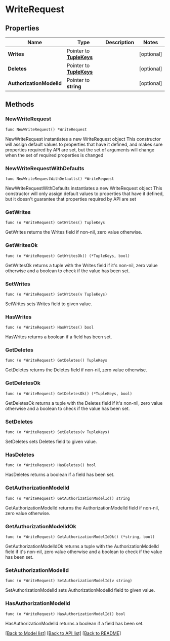 # WriteRequest

## Properties

Name | Type | Description | Notes
------------ | ------------- | ------------- | -------------
**Writes** | Pointer to [**TupleKeys**](TupleKeys.md) |  | [optional] 
**Deletes** | Pointer to [**TupleKeys**](TupleKeys.md) |  | [optional] 
**AuthorizationModelId** | Pointer to **string** |  | [optional] 

## Methods

### NewWriteRequest

`func NewWriteRequest() *WriteRequest`

NewWriteRequest instantiates a new WriteRequest object
This constructor will assign default values to properties that have it defined,
and makes sure properties required by API are set, but the set of arguments
will change when the set of required properties is changed

### NewWriteRequestWithDefaults

`func NewWriteRequestWithDefaults() *WriteRequest`

NewWriteRequestWithDefaults instantiates a new WriteRequest object
This constructor will only assign default values to properties that have it defined,
but it doesn't guarantee that properties required by API are set

### GetWrites

`func (o *WriteRequest) GetWrites() TupleKeys`

GetWrites returns the Writes field if non-nil, zero value otherwise.

### GetWritesOk

`func (o *WriteRequest) GetWritesOk() (*TupleKeys, bool)`

GetWritesOk returns a tuple with the Writes field if it's non-nil, zero value otherwise
and a boolean to check if the value has been set.

### SetWrites

`func (o *WriteRequest) SetWrites(v TupleKeys)`

SetWrites sets Writes field to given value.

### HasWrites

`func (o *WriteRequest) HasWrites() bool`

HasWrites returns a boolean if a field has been set.

### GetDeletes

`func (o *WriteRequest) GetDeletes() TupleKeys`

GetDeletes returns the Deletes field if non-nil, zero value otherwise.

### GetDeletesOk

`func (o *WriteRequest) GetDeletesOk() (*TupleKeys, bool)`

GetDeletesOk returns a tuple with the Deletes field if it's non-nil, zero value otherwise
and a boolean to check if the value has been set.

### SetDeletes

`func (o *WriteRequest) SetDeletes(v TupleKeys)`

SetDeletes sets Deletes field to given value.

### HasDeletes

`func (o *WriteRequest) HasDeletes() bool`

HasDeletes returns a boolean if a field has been set.

### GetAuthorizationModelId

`func (o *WriteRequest) GetAuthorizationModelId() string`

GetAuthorizationModelId returns the AuthorizationModelId field if non-nil, zero value otherwise.

### GetAuthorizationModelIdOk

`func (o *WriteRequest) GetAuthorizationModelIdOk() (*string, bool)`

GetAuthorizationModelIdOk returns a tuple with the AuthorizationModelId field if it's non-nil, zero value otherwise
and a boolean to check if the value has been set.

### SetAuthorizationModelId

`func (o *WriteRequest) SetAuthorizationModelId(v string)`

SetAuthorizationModelId sets AuthorizationModelId field to given value.

### HasAuthorizationModelId

`func (o *WriteRequest) HasAuthorizationModelId() bool`

HasAuthorizationModelId returns a boolean if a field has been set.


[[Back to Model list]](../README.md#documentation-for-models) [[Back to API list]](../README.md#documentation-for-api-endpoints) [[Back to README]](../README.md)


